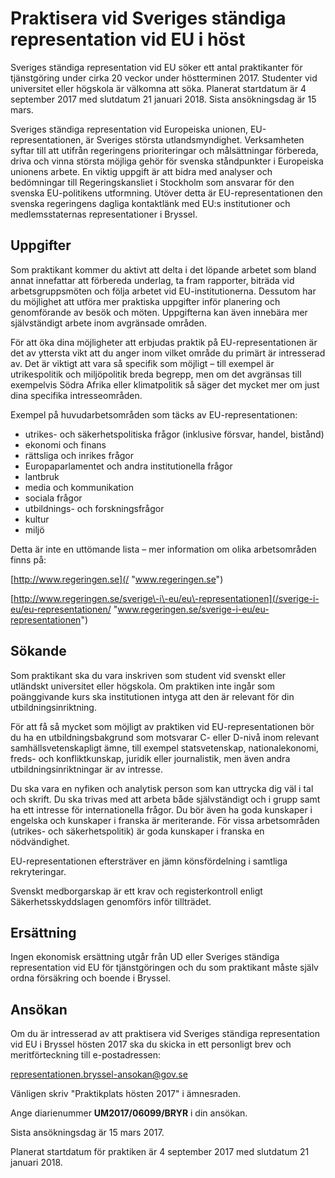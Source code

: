 # Praktisera vid Sveriges ständiga representation vid EU i höst

Sveriges ständiga representation vid EU söker ett antal praktikanter för tjänstgöring under cirka 20 veckor under höstterminen 2017\. Studenter vid universitet eller högskola är välkomna att söka. Planerat startdatum är 4 september 2017 med slutdatum 21 januari 2018\. Sista ansökningsdag är 15 mars.


Sveriges ständiga representation vid Europeiska unionen, EU\-representationen, är Sveriges största utlandsmyndighet. Verksamheten syftar till att utifrån regeringens prioriteringar och målsättningar förbereda, driva och vinna största möjliga gehör för svenska ståndpunkter i Europeiska unionens arbete. En viktig uppgift är att bidra med analyser och bedömningar till Regeringskansliet i Stockholm som ansvarar för den svenska EU\-politikens utformning. Utöver detta är EU\-representationen den svenska regeringens dagliga kontaktlänk med EU:s institutioner och medlemsstaternas representationer i Bryssel.

## Uppgifter

Som praktikant kommer du aktivt att delta i det löpande arbetet som bland annat innefattar att förbereda underlag, ta fram rapporter, biträda vid arbetsgruppsmöten och följa arbetet vid EU\-institutionerna. Dessutom har du möjlighet att utföra mer praktiska uppgifter inför planering och genomförande av besök och möten. Uppgifterna kan även innebära mer självständigt arbete inom avgränsade områden.

För att öka dina möjligheter att erbjudas praktik på EU\-representationen är det av yttersta vikt att du anger inom vilket område du primärt är intresserad av. Det är viktigt att vara så specifik som möjligt – till exempel är utrikespolitik och miljöpolitik breda begrepp, men om det avgränsas till exempelvis Södra Afrika eller klimatpolitik så säger det mycket mer om just dina specifika intresseområden.

Exempel på huvudarbetsområden som täcks av EU\-representationen:

* utrikes\- och säkerhetspolitiska frågor (inklusive försvar, handel, bistånd)
* ekonomi och finans
* rättsliga och inrikes frågor
* Europaparlamentet och andra institutionella frågor
* lantbruk
* media och kommunikation
* sociala frågor
* utbildnings\- och forskningsfrågor
* kultur
* miljö

Detta är inte en uttömande lista – mer information om olika arbetsområden finns på:

[http://www.regeringen.se](/ "www.regeringen.se")

[http://www.regeringen.se/sverige\-i\-eu/eu\-representationen](/sverige-i-eu/eu-representationen/ "www.regeringen.se/sverige-i-eu/eu-representationen")

## Sökande

Som praktikant ska du vara inskriven som student vid svenskt eller utländskt universitet eller högskola. Om praktiken inte ingår som poänggivande kurs ska institutionen intyga att den är relevant för din utbildningsinriktning.

För att få så mycket som möjligt av praktiken vid EU\-representationen bör du ha en utbildningsbakgrund som motsvarar C\- eller D\-nivå inom relevant samhällsvetenskapligt ämne, till exempel statsvetenskap, nationalekonomi, freds\- och konfliktkunskap, juridik eller journalistik, men även andra utbildningsinriktningar är av intresse.

Du ska vara en nyfiken och analytisk person som kan uttrycka dig väl i tal och skrift. Du ska trivas med att arbeta både självständigt och i grupp samt ha ett intresse för internationella frågor. Du bör även ha goda kunskaper i engelska och kunskaper i franska är meriterande. För vissa arbetsområden (utrikes\- och säkerhetspolitik) är goda kunskaper i franska en nödvändighet.

EU\-representationen eftersträver en jämn könsfördelning i samtliga rekryteringar.

Svenskt medborgarskap är ett krav och registerkontroll enligt Säkerhetsskyddslagen genomförs inför tillträdet.

## Ersättning

Ingen ekonomisk ersättning utgår från UD eller Sveriges ständiga representation vid EU för tjänstgöringen och du som praktikant måste själv ordna försäkring och boende i Bryssel.

## Ansökan

Om du är intresserad av att praktisera vid Sveriges ständiga representation vid EU i Bryssel hösten 2017 ska du skicka in ett personligt brev och meritförteckning till e\-postadressen:

[representationen.bryssel\-ansokan@gov.se](mailto:representationen.bryssel-ansokan@gov.se)

Vänligen skriv "Praktikplats hösten 2017" i ämnesraden.

Ange diarienummer **UM2017/06099/BRYR** i din ansökan.

Sista ansökningsdag är 15 mars 2017\.

Planerat startdatum för praktiken är 4 september 2017 med slutdatum 21 januari 2018\.
